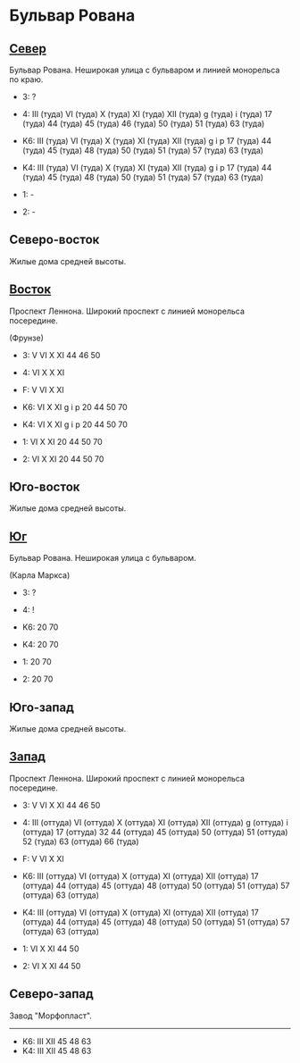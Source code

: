 # Бульвар Рована

## [Север](./10535095.md)

Бульвар Рована.
Неширокая улица с бульваром и  линией монорельса по краю.

* 3:    ?
* 4:    III (туда)  VI (туда)   X (туда)    XI (туда)   XII (туда)
        g (туда)    i (туда)
        17 (туда)   44 (туда)   45 (туда)   46 (туда)   50 (туда)
        51 (туда)   63 (туда)

* K6:   III (туда)  VI (туда)   X (туда)    XI (туда)   XII (туда)
        g   i   p
        17 (туда)   44 (туда)   45 (туда)   48 (туда)   50 (туда)   51 (туда)   57 (туда)   63 (туда)
* K4:   III (туда)  VI (туда)   X (туда)    XI (туда)   XII (туда)
        g   i   p
        17 (туда)   44 (туда)   45 (туда)   48 (туда)   50 (туда)   51 (туда)   57 (туда)   63 (туда)
* 1:    -
* 2:    -

## Северо-восток

Жилые дома средней высоты.

## [Восток](./10540100.md)

Проспект Леннона.
Широкий проспект с линией монорельса посередине.

(Фрунзе)

* 3:    V   VI  X   XI
        44  46  50
* 4:    VI  X   X   XI
* F:    V   VI  X   XI

* K6:   VI  X   XI
        g   i   p
        20  44  50  70
* K4:   VI  X   XI
        g   i   p
        20  44  50  70
* 1:    VI  X   XI
        20  44  50  70
* 2:    VI  X   XI
        20  44  50  70

## Юго-восток

Жилые дома средней высоты.

## [Юг](./10535110.md)

Бульвар Рована.
Неширокая улица с бульваром.

(Карла Маркса)

* 3:    ?
* 4:    !

* K6:   20  70
* K4:   20  70
* 1:    20  70
* 2:    20  70

## Юго-запад

Жилые дома средней высоты.

## [Запад](./10515100.md)

Проспект Леннона.
Широкий проспект с линией монорельса посередине.

* 3:    V   VI  X   XI
        44  46  50
* 4:    III (оттуда)    VI (оттуда)     X (оттуда)      XI (оттуда) XII (оттуда)
        g (оттуда)      i (оттуда)
        17 (оттуда)     32      44 (оттуда)     45 (оттуда)     50 (оттуда)
        51 (оттуда)     52 (туда)       63 (оттуда)     66 (туда)
* F:    V   VI  X   XI

* K6:   III (оттуда)    VI (оттуда) X (оттуда)  XI (оттуда) XII (оттуда)
        17 (оттуда) 44 (оттуда) 45 (оттуда) 48 (оттуда) 50 (оттуда) 51 (оттуда) 57 (оттуда) 63 (оттуда)
* K4:   III (оттуда)    VI (оттуда) X (оттуда)  XI (оттуда) XII (оттуда)
        17 (оттуда) 44 (оттуда) 45 (оттуда) 48 (оттуда) 50 (оттуда) 51 (оттуда) 57 (оттуда) 63 (оттуда)
* 1:    VI  X   XI
        44  50
* 2:    VI  X   XI
        44  50

## Северо-запад

Завод "Морфопласт".

----

* K6:   III XII
        45  48  63
* K4:   III XII
        45  48  63
